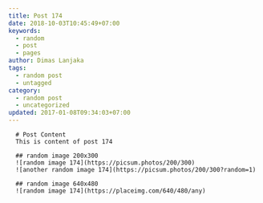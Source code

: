 ```yaml
---
title: Post 174
date: 2018-10-03T10:45:49+07:00
keywords:
  - random
  - post
  - pages
author: Dimas Lanjaka
tags:
  - random post
  - untagged
category:
  - random post
  - uncategorized
updated: 2017-01-08T09:34:03+07:00
---
```


      # Post Content
      This is content of post 174

      ## random image 200x300
      ![random image 174](https://picsum.photos/200/300)
      ![another random image 174](https://picsum.photos/200/300?random=1)

      ## random image 640x480
      ![random image 174](https://placeimg.com/640/480/any)
      
